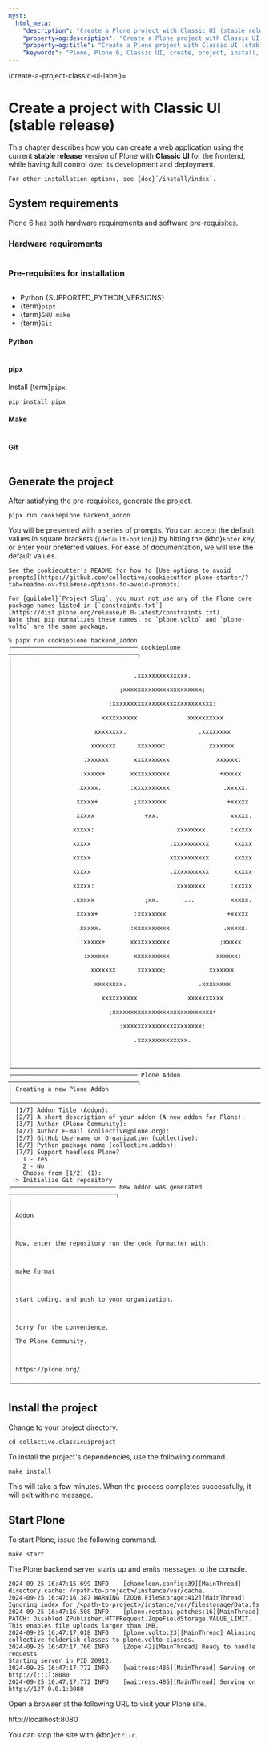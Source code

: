 ```yaml
---
myst:
  html_meta:
    "description": "Create a Plone project with Classic UI (stable release)"
    "property=og:description": "Create a Plone project with Classic UI (stable release)"
    "property=og:title": "Create a Plone project with Classic UI (stable release)"
    "keywords": "Plone, Plone 6, Classic UI, create, project, install, cookiecutter"
---
```



(create-a-project-classic-ui-label)=

# Create a project with Classic UI (stable release)

This chapter describes how you can create a web application using the current **stable release** version of Plone with **Classic UI** for the frontend, while having full control over its development and deployment.

```{seealso}
For other installation options, see {doc}`/install/index`.
```


## System requirements

Plone 6 has both hardware requirements and software pre-requisites.


### Hardware requirements

```{include} /_inc/_hardware-requirements.md
```

### Pre-requisites for installation

```{include} ../volto/contributing/install-operating-system.md
```

-   Python {SUPPORTED_PYTHON_VERSIONS}
-   {term}`pipx`
-   {term}`GNU make`
-   {term}`Git`


#### Python

```{include} /_inc/_install-python.md
```


#### pipx

Install {term}`pipx`.

```shell
pip install pipx
```


#### Make

```{include} ../volto/contributing/install-make.md
```


#### Git

```{include} ../volto/contributing/install-git.md
```


## Generate the project

After satisfying the pre-requisites, generate the project.

```shell
pipx run cookieplone backend_addon
```

You will be presented with a series of prompts.
You can accept the default values in square brackets (`[default-option]`) by hitting the {kbd}`Enter` key, or enter your preferred values.
For ease of documentation, we will use the default values.

```{tip}
See the cookiecutter's README for how to [Use options to avoid prompts](https://github.com/collective/cookiecutter-plone-starter/?tab=readme-ov-file#use-options-to-avoid-prompts).
```

```{important}
For {guilabel}`Project Slug`, you must not use any of the Plone core package names listed in [`constraints.txt`](https://dist.plone.org/release/6.0-latest/constraints.txt).
Note that pip normalizes these names, so `plone.volto` and `plone-volto` are the same package.
```

```console
% pipx run cookieplone backend_addon
╭─────────────────────────────────── cookieplone ────────────────────────────────────╮
│                                                                                    │
│                                  .xxxxxxxxxxxxxx.                                  │
│                              ;xxxxxxxxxxxxxxxxxxxxxx;                              │
│                           ;xxxxxxxxxxxxxxxxxxxxxxxxxxxx;                           │
│                         xxxxxxxxxx              xxxxxxxxxx                         │
│                       xxxxxxxx.                    .xxxxxxxx                       │
│                      xxxxxxx      xxxxxxx:            xxxxxxx                      │
│                    :xxxxxx       xxxxxxxxxx             xxxxxx:                    │
│                   :xxxxx+       xxxxxxxxxxx              +xxxxx:                   │
│                  .xxxxx.        :xxxxxxxxxx               .xxxxx.                  │
│                  xxxxx+          ;xxxxxxxx                 +xxxxx                  │
│                  xxxxx              +xx.                    xxxxx.                 │
│                 xxxxx:                      .xxxxxxxx       :xxxxx                 │
│                 xxxxx                      .xxxxxxxxxx       xxxxx                 │
│                 xxxxx                      xxxxxxxxxxx       xxxxx                 │
│                 xxxxx                      .xxxxxxxxxx       xxxxx                 │
│                 xxxxx:                      .xxxxxxxx       :xxxxx                 │
│                 .xxxxx              ;xx.       ...          xxxxx.                 │
│                  xxxxx+          :xxxxxxxx                 +xxxxx                  │
│                  .xxxxx.        :xxxxxxxxxx               .xxxxx.                  │
│                   :xxxxx+       xxxxxxxxxxx              ;xxxxx:                   │
│                    :xxxxxx       xxxxxxxxxx             xxxxxx:                    │
│                      xxxxxxx      xxxxxxx;            xxxxxxx                      │
│                       xxxxxxxx.                    .xxxxxxxx                       │
│                         xxxxxxxxxx              xxxxxxxxxx                         │
│                           ;xxxxxxxxxxxxxxxxxxxxxxxxxxxx+                           │
│                              ;xxxxxxxxxxxxxxxxxxxxxx;                              │
│                                  .xxxxxxxxxxxxxx.                                  │
│                                                                                    │
╰────────────────────────────────────────────────────────────────────────────────────╯
╭─────────────────────────────────── Plone Addon ────────────────────────────────────╮
│ Creating a new Plone Addon                                                         │
╰────────────────────────────────────────────────────────────────────────────────────╯
  [1/7] Addon Title (Addon): 
  [2/7] A short description of your addon (A new addon for Plone): 
  [3/7] Author (Plone Community): 
  [4/7] Author E-mail (collective@plone.org): 
  [5/7] GitHub Username or Organization (collective): 
  [6/7] Python package name (collective.addon): 
  [7/7] Support headless Plone?
    1 - Yes
    2 - No
    Choose from [1/2] (1): 
 -> Initialize Git repository
╭───────────────────────────── New addon was generated ──────────────────────────────╮
│                                                                                    │
│ Addon                                                                              │
│                                                                                    │
│ Now, enter the repository run the code formatter with:                             │
│                                                                                    │
│ make format                                                                        │
│                                                                                    │
│ start coding, and push to your organization.                                       │
│                                                                                    │
│ Sorry for the convenience,                                                         │
│ The Plone Community.                                                               │
│                                                                                    │
│ https://plone.org/                                                                 │
╰────────────────────────────────────────────────────────────────────────────────────╯
```


## Install the project

Change to your project directory.

```shell
cd collective.classicuiproject
```

To install the project's dependencies, use the following command.

```shell
make install
```

This will take a few minutes.
When the process completes successfully, it will exit with no message.


## Start Plone

To start Plone, issue the following command.

```shell
make start
```

The Plone backend server starts up and emits messages to the console.

```console
2024-09-25 16:47:15,699 INFO    [chameleon.config:39][MainThread] directory cache: /<path-to-project>/instance/var/cache.
2024-09-25 16:47:16,387 WARNING [ZODB.FileStorage:412][MainThread] Ignoring index for /<path-to-project>/instance/var/filestorage/Data.fs
2024-09-25 16:47:16,508 INFO    [plone.restapi.patches:16][MainThread] PATCH: Disabled ZPublisher.HTTPRequest.ZopeFieldStorage.VALUE_LIMIT. This enables file uploads larger than 1MB.
2024-09-25 16:47:17,018 INFO    [plone.volto:23][MainThread] Aliasing collective.folderish classes to plone.volto classes.
2024-09-25 16:47:17,760 INFO    [Zope:42][MainThread] Ready to handle requests
Starting server in PID 20912.
2024-09-25 16:47:17,772 INFO    [waitress:486][MainThread] Serving on http://[::1]:8080
2024-09-25 16:47:17,772 INFO    [waitress:486][MainThread] Serving on http://127.0.0.1:8080
```

Open a browser at the following URL to visit your Plone site.

http://localhost:8080

You can stop the site with {kbd}`ctrl-c`.
